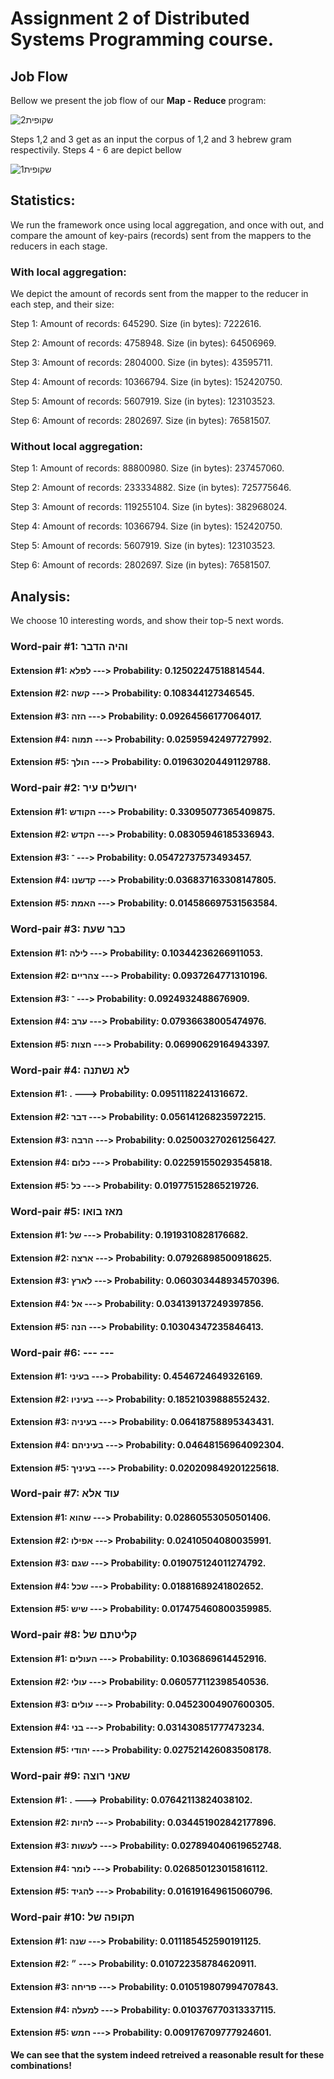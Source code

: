# **Assignment 2 of Distributed Systems Programming course.**

## Job Flow
Bellow we present the job flow of our **Map - Reduce** program:

![שקופית2](https://user-images.githubusercontent.com/73799544/147504730-89a6c46a-1f36-4c0b-a275-b6f7739876f4.JPG)

Steps 1,2 and 3 get as an input the corpus of 1,2 and 3 hebrew gram respectivily. Steps 4 - 6 are depict bellow

![שקופית1](https://user-images.githubusercontent.com/73799544/147505002-157ace9a-eb9c-4433-a739-eb6f4d1d0a79.JPG)


## Statistics:
We run the framework once using local aggregation, and once with out, and compare the amount of key-pairs (records) sent from the mappers to the reducers in each stage.

### With local aggregation:
We depict the amount of records sent from the mapper to the reducer in each step, and their size:

Step 1: Amount of records: 645290. Size (in bytes): 7222616.

Step 2: Amount of records: 4758948. Size (in bytes): 64506969.

Step 3: Amount of records: 2804000. Size (in bytes): 43595711.

Step 4: Amount of records: 10366794. Size (in bytes): 152420750.

Step 5: Amount of records: 5607919. Size (in bytes): 123103523.

Step 6: Amount of records: 2802697. Size (in bytes): 76581507.

### Without local aggregation:
Step 1: Amount of records: 88800980. Size (in bytes): 237457060.

Step 2: Amount of records: 233334882. Size (in bytes): 725775646.

Step 3: Amount of records: 119255104. Size (in bytes): 382968024.

Step 4: Amount of records: 10366794. Size (in bytes): 152420750.

Step 5: Amount of records: 5607919. Size (in bytes): 123103523.

Step 6: Amount of records: 2802697. Size (in bytes): 76581507.


## Analysis:
We choose 10 interesting words, and show their top-5 next words.

### Word-pair \#1: והיה הדבר
#### Extension \#1:   לפלא ---> Probability: 0.12502247518814544.
#### Extension \#2:   קשה ---> Probability: 0.108344127346545.
#### Extension \#3:   הזה ---> Probability: 0.09264566177064017.
#### Extension \#4:   תמוה ---> Probability: 0.02595942497727992.
#### Extension \#5:   הולך ---> Probability: 0.019630204491129788.
	

### Word-pair \#2: ירושלים עיר
#### Extension \#1:   הקודש ---> Probability: 0.33095077365409875.
#### Extension \#2:   הקדש ---> Probability: 0.08305946185336943.
#### Extension \#3:   ־ ---> Probability: 0.05472737573493457.
#### Extension \#4:   קדשנו ---> Probability:0.036837163308147805.
#### Extension \#5:   האמת ---> Probability: 0.014586697531563584.

### Word-pair \#3: כבר שעת
#### Extension \#1:   לילה ---> Probability: 0.10344236266911053.
#### Extension \#2:   צהריים ---> Probability: 0.0937264771310196.
#### Extension \#3:   ־ ---> Probability: 0.0924932488676909.
#### Extension \#4:   ערב ---> Probability: 0.07936638005474976.
#### Extension \#5:   חצות ---> Probability: 0.06990629164943397.

### Word-pair \#4: לא נשתנה
#### Extension \#1:   . ---> Probability: 0.09511182241316672.
#### Extension \#2:   דבר ---> Probability: 0.056141268235972215.
#### Extension \#3:   הרבה ---> Probability: 0.025003270261256427.
#### Extension \#4:   כלום ---> Probability: 0.022591550293545818.
#### Extension \#5:   כל ---> Probability: 0.019775152865219726.

### Word-pair \#5: מאז בואו
#### Extension \#1:   של ---> Probability: 0.1919310828176682.
#### Extension \#2:   ארצה ---> Probability: 0.07926898500918625.
#### Extension \#3:   לארץ ---> Probability: 0.060303448934570396.
#### Extension \#4:   אל ---> Probability: 0.034139137249397856.
#### Extension \#5:   הנה ---> Probability: 0.10304347235846413.

### Word-pair \#6: --- ---
#### Extension \#1:   בעיני ---> Probability: 0.4546724649326169.
#### Extension \#2:   בעיניו ---> Probability: 0.18521039888552432.
#### Extension \#3:   בעיניה ---> Probability: 0.06418758895343431.
#### Extension \#4:   בעיניהם ---> Probability: 0.04648156964092304.
#### Extension \#5:   בעיניך ---> Probability: 0.020209849201225618.

### Word-pair \#7: עוד אלא
#### Extension \#1:   שהוא ---> Probability: 0.02860553050501406.
#### Extension \#2:   אפילו ---> Probability: 0.02410504080035991.
#### Extension \#3:   שגם ---> Probability: 0.019075124011274792.
#### Extension \#4:   שכל ---> Probability: 0.01881689241802652.
#### Extension \#5:   שיש ---> Probability: 0.017475460800359985.

### Word-pair \#8: קליטתם של
#### Extension \#1:   העולים ---> Probability: 0.1036869614452916.
#### Extension \#2:   עולי ---> Probability: 0.060577112398540536.
#### Extension \#3:   עולים ---> Probability: 0.04523004907600305.
#### Extension \#4:   בני ---> Probability: 0.031430851777473234.
#### Extension \#5:   יהודי ---> Probability: 0.027521426083508178.

### Word-pair \#9: שאני רוצה
#### Extension \#1:   . ---> Probability: 0.07642113824038102.
#### Extension \#2:   להיות ---> Probability: 0.034451902842177896.
#### Extension \#3:   לעשות ---> Probability: 0.027894040619652748.
#### Extension \#4:   לומר ---> Probability: 0.026850123015816112.
#### Extension \#5:   להגיד ---> Probability: 0.016191649615060796.

### Word-pair \#10: תקופה של
#### Extension \#1:   שנה ---> Probability: 0.011185452590191125.
#### Extension \#2:   ״ ---> Probability: 0.010722358784620911.
#### Extension \#3:   פריחה ---> Probability: 0.010519807994707843.
#### Extension \#4:   למעלה ---> Probability: 0.010376770313337115.
#### Extension \#5:   חמש ---> Probability: 0.009176709777924601.

**We can see that the system indeed retreived a reasonable result for these combinations!**



















